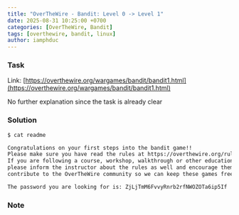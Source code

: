 ```yaml
---
title: "OverTheWire - Bandit: Level 0 -> Level 1"
date: 2025-08-31 10:25:00 +0700
categories: [OverTheWire, Bandit]
tags: [overthewire, bandit, linux]
author: iamphduc
---
```


### Task
Link: [https://overthewire.org/wargames/bandit/bandit1.html](https://overthewire.org/wargames/bandit/bandit1.html)

No further explanation since the task is already clear

### Solution
```bash
$ cat readme

Congratulations on your first steps into the bandit game!!
Please make sure you have read the rules at https://overthewire.org/rules/
If you are following a course, workshop, walkthrough or other educational activity,
please inform the instructor about the rules as well and encourage them to
contribute to the OverTheWire community so we can keep these games free!

The password you are looking for is: ZjLjTmM6FvvyRnrb2rfNWOZOTa6ip5If
```


### Note
